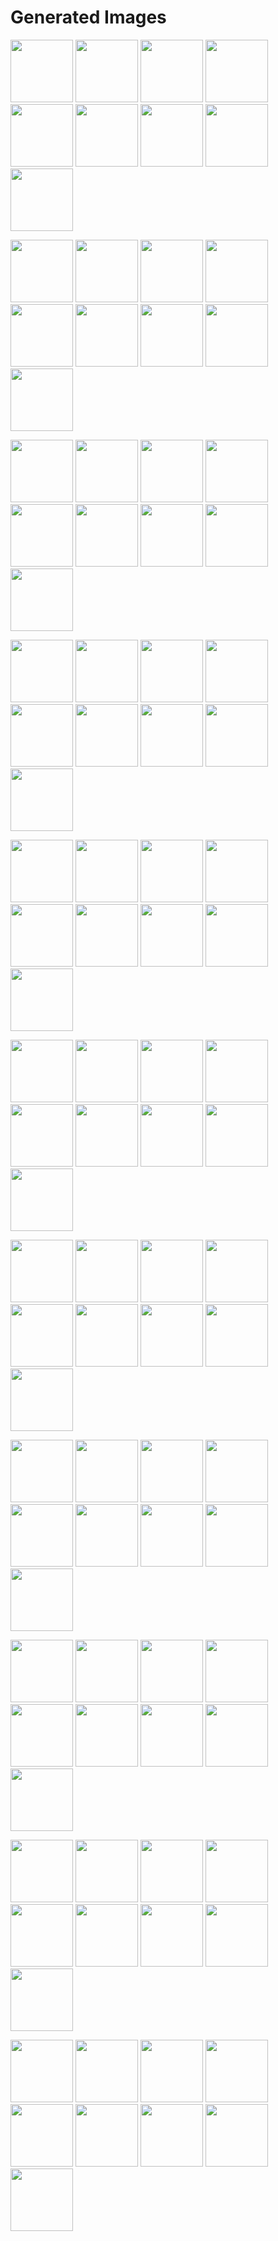 # Generated Images



<img src="2025_09_02_01.webp" width="100"/> <img src="2025_09_02_02.webp" width="100"/> <img src="2025_09_02_03.webp" width="100"/> <img src="2025_09_02_04.webp" width="100"/> <img src="2025_09_02_05.webp" width="100"/> <img src="2025_09_02_06.webp" width="100"/> <img src="2025_09_02_07.webp" width="100"/> <img src="2025_09_02_08.webp" width="100"/> <img src="2025_09_02_09.webp" width="100"/>

<img src="2025_09_02_10.webp" width="100"/> <img src="2025_09_02_11.webp" width="100"/> <img src="2025_09_02_12.webp" width="100"/> <img src="2025_09_02_13.webp" width="100"/> <img src="2025_09_02_14.webp" width="100"/> <img src="2025_09_02_15.webp" width="100"/> <img src="2025_09_02_16.webp" width="100"/> <img src="2025_09_02_17.webp" width="100"/> <img src="2025_09_02_18.webp" width="100"/>

<img src="2025_09_02_19.webp" width="100"/> <img src="2025_09_02_20.webp" width="100"/> <img src="2025_09_02_21.webp" width="100"/> <img src="2025_09_02_22.webp" width="100"/> <img src="2025_09_02_23.webp" width="100"/> <img src="2025_09_02_24.webp" width="100"/> <img src="2025_09_02_25.webp" width="100"/> <img src="2025_09_02_26.webp" width="100"/> <img src="2025_09_02_27.webp" width="100"/>

<img src="2025_09_02_28.webp" width="100"/> <img src="2025_09_02_29.webp" width="100"/> <img src="2025_09_02_30.webp" width="100"/> <img src="2025_09_02_31.webp" width="100"/> <img src="2025_09_02_32.webp" width="100"/> <img src="2025_09_02_33.webp" width="100"/> <img src="2025_09_02_34.webp" width="100"/> <img src="2025_09_02_35.webp" width="100"/> <img src="2025_09_02_36.webp" width="100"/>

<img src="2025_09_02_37.webp" width="100"/> <img src="2025_09_02_38.webp" width="100"/> <img src="2025_09_02_39.webp" width="100"/> <img src="2025_09_02_40.webp" width="100"/> <img src="2025_09_02_41.webp" width="100"/> <img src="2025_09_02_42.webp" width="100"/> <img src="2025_09_02_43.webp" width="100"/> <img src="2025_09_02_44.webp" width="100"/> <img src="2025_09_02_45.webp" width="100"/>

<img src="2025_09_02_46.webp" width="100"/> <img src="2025_09_02_47.webp" width="100"/> <img src="2025_09_02_48.webp" width="100"/> <img src="2025_09_02_49.webp" width="100"/> <img src="2025_09_02_50.webp" width="100"/> <img src="2025_09_02_51.webp" width="100"/> <img src="2025_09_02_52.webp" width="100"/> <img src="2025_09_02_53.webp" width="100"/> <img src="2025_09_02_54.webp" width="100"/>

<img src="2025_09_02_55.webp" width="100"/> <img src="2025_09_02_56.webp" width="100"/> <img src="2025_09_02_57.webp" width="100"/> <img src="2025_09_02_58.webp" width="100"/> <img src="2025_09_02_59.webp" width="100"/> <img src="2025_09_02_60.webp" width="100"/> <img src="2025_09_02_61.webp" width="100"/> <img src="2025_09_02_62.webp" width="100"/> <img src="2025_09_02_63.webp" width="100"/>

<img src="2025_09_02_64.webp" width="100"/> <img src="2025_09_02_65.webp" width="100"/> <img src="2025_09_02_66.webp" width="100"/> <img src="2025_09_02_67.webp" width="100"/> <img src="2025_09_02_68.webp" width="100"/> <img src="2025_09_02_69.webp" width="100"/> <img src="2025_09_02_70.webp" width="100"/> <img src="2025_09_02_71.webp" width="100"/> <img src="2025_09_02_72.webp" width="100"/>

<img src="2025_09_02_73.webp" width="100"/> <img src="2025_09_02_74.webp" width="100"/> <img src="2025_09_02_75.webp" width="100"/> <img src="2025_09_02_76.webp" width="100"/> <img src="2025_09_02_77.webp" width="100"/> <img src="2025_09_02_78.webp" width="100"/> <img src="2025_09_02_79.webp" width="100"/> <img src="2025_09_02_80.webp" width="100"/> <img src="2025_09_02_81.webp" width="100"/>

<img src="2025_09_02_82.webp" width="100"/> <img src="2025_09_02_83.webp" width="100"/> <img src="2025_09_02_84.webp" width="100"/> <img src="2025_09_02_85.webp" width="100"/> <img src="2025_09_02_86.webp" width="100"/> <img src="2025_09_02_87.webp" width="100"/> <img src="2025_09_02_88.webp" width="100"/> <img src="2025_09_02_89.webp" width="100"/> <img src="2025_09_02_90.webp" width="100"/>

<img src="2025_09_02_91.webp" width="100"/> <img src="2025_09_02_92.webp" width="100"/> <img src="2025_09_02_93.webp" width="100"/> <img src="2025_09_02_94.webp" width="100"/> <img src="2025_09_02_95.webp" width="100"/> <img src="2025_09_02_96.webp" width="100"/> <img src="2025_09_02_97.webp" width="100"/> <img src="2025_09_02_98.webp" width="100"/> <img src="2025_09_02_99.webp" width="100"/>